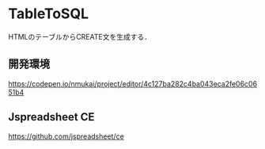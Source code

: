 # TableToSQL
HTMLのテーブルからCREATE文を生成する．

## 開発環境

https://codepen.io/nmukai/project/editor/4c127ba282c4ba043eca2fe06c0651b4

## Jspreadsheet CE

https://github.com/jspreadsheet/ce
